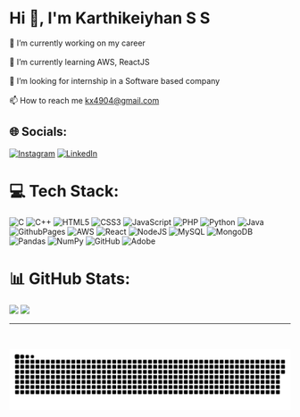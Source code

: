 # Hi 👋, I'm Karthikeiyhan S S
🔭 I’m currently working on my career<br><br>🌱 I’m currently learning AWS, ReactJS<br><br>👯 I’m looking for internship in a Software based company<br><br>📫 How to reach me kx4904@gmail.com


## 🌐 Socials:
[![Instagram](https://img.shields.io/badge/Instagram-%23E4405F.svg?logo=Instagram&logoColor=white)](https://instagram.com/karthik.lite) [![LinkedIn](https://img.shields.io/badge/LinkedIn-%230077B5.svg?logo=linkedin&logoColor=white)](https://linkedin.com/in/karthikeiyhan-s-s) 

# 💻 Tech Stack:
![C](https://img.shields.io/badge/c-%2300599C.svg?style=flat&logo=c&logoColor=white) ![C++](https://img.shields.io/badge/c++-%2300599C.svg?style=flat&logo=c%2B%2B&logoColor=white) ![HTML5](https://img.shields.io/badge/html5-%23E34F26.svg?style=flat&logo=html5&logoColor=white) ![CSS3](https://img.shields.io/badge/css3-%231572B6.svg?style=flat&logo=css3&logoColor=white) ![JavaScript](https://img.shields.io/badge/javascript-%23323330.svg?style=flat&logo=javascript&logoColor=%23F7DF1E) ![PHP](https://img.shields.io/badge/php-%23777BB4.svg?style=flat&logo=php&logoColor=white) ![Python](https://img.shields.io/badge/python-3670A0?style=flat&logo=python&logoColor=ffdd54) ![Java](https://img.shields.io/badge/java-%23ED8B00.svg?style=flat&logo=openjdk&logoColor=white) ![GithubPages](https://img.shields.io/badge/github%20pages-121013?style=flat&logo=github&logoColor=white) ![AWS](https://img.shields.io/badge/AWS-%23FF9900.svg?style=flat&logo=amazon-aws&logoColor=white) ![React](https://img.shields.io/badge/react-%2320232a.svg?style=flat&logo=react&logoColor=%2361DAFB) ![NodeJS](https://img.shields.io/badge/node.js-6DA55F?style=flat&logo=node.js&logoColor=white) ![MySQL](https://img.shields.io/badge/mysql-4479A1.svg?style=flat&logo=mysql&logoColor=white) ![MongoDB](https://img.shields.io/badge/MongoDB-%234ea94b.svg?style=flat&logo=mongodb&logoColor=white) ![Pandas](https://img.shields.io/badge/pandas-%23150458.svg?style=flat&logo=pandas&logoColor=white) ![NumPy](https://img.shields.io/badge/numpy-%23013243.svg?style=flat&logo=numpy&logoColor=white) ![GitHub](https://img.shields.io/badge/github-%23121011.svg?style=flat&logo=github&logoColor=white) ![Adobe](https://img.shields.io/badge/adobe-%23FF0000.svg?style=flat&logo=adobe&logoColor=white)
# 📊 GitHub Stats:
![](https://github-readme-streak-stats.herokuapp.com/?user=karthikxt&theme=dark&hide_border=false)
![](https://github-readme-stats.vercel.app/api/top-langs/?username=karthikxt&theme=dark&hide_border=false&include_all_commits=true&count_private=true&layout=compact)

---

<div id="header" align="center">
  <img src="https://visitcount.itsvg.in/api?id=karthikxt&icon=0&color=0)](https://visitcount.itsvg.in)" alt=""/>
</div>

<p align="center">
 <img width="1000" src="./github-snake.svg" alt="snake"/>
</p>

<!-- Proudly created with GPRM ( https://gprm.itsvg.in ) -->
